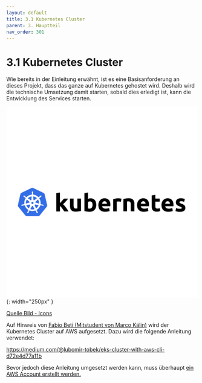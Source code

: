 ```yaml
---
layout: default
title: 3.1 Kubernetes Cluster
parent: 3. Hauptteil
nav_order: 301
---
```


# 3.1 Kubernetes Cluster

Wie bereits in der Einleitung erwähnt, ist es eine Basisanforderung an dieses Projekt, dass das ganze auf Kubernetes gehostet wird.
Deshalb wird die technische Umsetzung damit starten, sobald dies erledigt ist, kann die Entwicklung des Services starten.

![Kubernetes](../ressources/images/kubernetes/logo.png){: width="250px" }

[Quelle Bild - Icons](../anhang/600-quellen.html#64-icons)

Auf Hinweis von [Fabio Beti (Mitstudent von Marco Kälin)](https://github.com/fo-b) wird der Kubernetes Cluster auf AWS aufgesetzt.
Dazu wird die folgende Anleitung verwendet:

<https://medium.com/@lubomir-tobek/eks-cluster-with-aws-cli-d72e4d77a11b>

Bevor jedoch diese Anleitung umgesetzt werden kann, muss überhaupt [ein AWS Account erstellt werden.](./302-aws-informationen.html)
